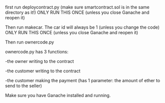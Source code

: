 first run deploycontract.py (make sure smartcontract.sol is in the same directory as it!) ONLY RUN THIS ONCE (unless you close Ganache and reopen it)

Then run makecar. The car id will always be 1 (unless you change the code) ONLY RUN THIS ONCE (unless you close Ganache and reopen it)

Then run ownercode.py 

ownercode.py has 3 functions:

-the owner writing to the contract 

-the customer writing to the contract

-the customer making the payment (has 1 parameter: the amount of ether to send to the seller) 


Make sure you have Ganache installed and running. 
